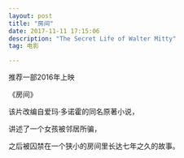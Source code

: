 ```yaml
---
layout: post
title: "房间"
date: 2017-11-11 17:15:06 
description: "The Secret Life of Walter Mitty"
tag: 电影

---
```




推荐一部2016年上映

《房间》

该片改编自爱玛·多诺霍的同名原著小说，

讲述了一个女孩被邻居所骗，

之后被囚禁在一个狭小的房间里长达七年之久的故事。



